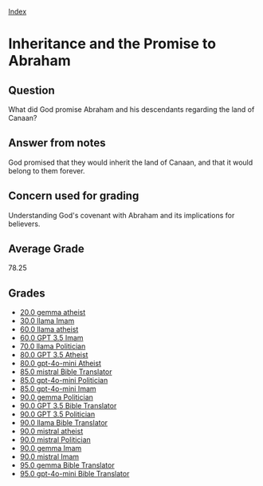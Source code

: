 
[Index](../../index.md)
# Inheritance and the Promise to Abraham
## Question
What did God promise Abraham and his descendants regarding the land of Canaan?

## Answer from notes
God promised that they would inherit the land of Canaan, and that it would belong to them forever.

## Concern used for grading
Understanding God's covenant with Abraham and its implications for believers.

## Average Grade
78.25

## Grades
 * [20.0 gemma atheist](../answers/gemma_atheist/Inheritance_and_the_Promise_to_Abraham.md)
 * [30.0 llama Imam](../answers/llama_Imam/Inheritance_and_the_Promise_to_Abraham.md)
 * [60.0 llama atheist](../answers/llama_atheist/Inheritance_and_the_Promise_to_Abraham.md)
 * [60.0 GPT 3.5 Imam](../answers/GPT_3.5_Imam/Inheritance_and_the_Promise_to_Abraham.md)
 * [70.0 llama Politician](../answers/llama_Politician/Inheritance_and_the_Promise_to_Abraham.md)
 * [80.0 GPT 3.5 Atheist](../answers/GPT_3.5_Atheist/Inheritance_and_the_Promise_to_Abraham.md)
 * [80.0 gpt-4o-mini Atheist](../answers/gpt-4o-mini_Atheist/Inheritance_and_the_Promise_to_Abraham.md)
 * [85.0 mistral Bible Translator](../answers/mistral_Bible_Translator/Inheritance_and_the_Promise_to_Abraham.md)
 * [85.0 gpt-4o-mini Politician](../answers/gpt-4o-mini_Politician/Inheritance_and_the_Promise_to_Abraham.md)
 * [85.0 gpt-4o-mini Imam](../answers/gpt-4o-mini_Imam/Inheritance_and_the_Promise_to_Abraham.md)
 * [90.0 gemma Politician](../answers/gemma_Politician/Inheritance_and_the_Promise_to_Abraham.md)
 * [90.0 GPT 3.5 Bible Translator](../answers/GPT_3.5_Bible_Translator/Inheritance_and_the_Promise_to_Abraham.md)
 * [90.0 GPT 3.5 Politician](../answers/GPT_3.5_Politician/Inheritance_and_the_Promise_to_Abraham.md)
 * [90.0 llama Bible Translator](../answers/llama_Bible_Translator/Inheritance_and_the_Promise_to_Abraham.md)
 * [90.0 mistral atheist](../answers/mistral_atheist/Inheritance_and_the_Promise_to_Abraham.md)
 * [90.0 mistral Politician](../answers/mistral_Politician/Inheritance_and_the_Promise_to_Abraham.md)
 * [90.0 gemma Imam](../answers/gemma_Imam/Inheritance_and_the_Promise_to_Abraham.md)
 * [90.0 mistral Imam](../answers/mistral_Imam/Inheritance_and_the_Promise_to_Abraham.md)
 * [95.0 gemma Bible Translator](../answers/gemma_Bible_Translator/Inheritance_and_the_Promise_to_Abraham.md)
 * [95.0 gpt-4o-mini Bible Translator](../answers/gpt-4o-mini_Bible_Translator/Inheritance_and_the_Promise_to_Abraham.md)
